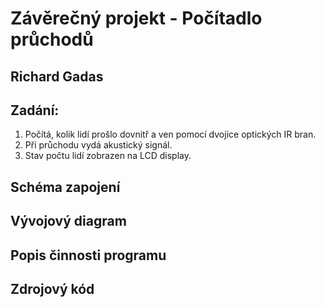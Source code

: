 # Závěrečný projekt - Počítadlo průchodů
## Richard Gadas

## Zadání:
1. Počítá, kolik lidí prošlo dovnitř a ven pomocí dvojice optických IR bran.
2. Při průchodu vydá akustický signál.
3. Stav počtu lidí zobrazen na LCD display.



## Schéma zapojení



## Vývojový diagram



## Popis činnosti programu


## Zdrojový kód
